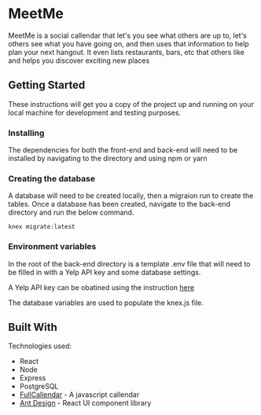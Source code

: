 # MeetMe

MeetMe is a social callendar that let's you see what others are up to, let's others see what you have going on, and then uses that information to help plan your next hangout. It even lists restaurants, bars, etc that others like and helps you discover exciting new places

## Getting Started

These instructions will get you a copy of the project up and running on your local machine for development and testing purposes.

### Installing

The dependencies for both the front-end and back-end will need to be installed by navigating to the directory and using npm or yarn

### Creating the database

A database will need to be created locally, then a migraion run to create the tables. Once a database has been created, navigate to the back-end directory and run the below command.

```
knex migrate:latest
```

### Environment variables

In the root of the back-end directory is a template .env file that will need to be filled in with a Yelp API key and some database settings. 

A Yelp API key can be obatined using the instruction [here](https://www.yelp.ca/developers/documentation/v3/authentication)

The database variables are used to populate the knex.js file.

## Built With

Technologies used:
* React
* Node
* Express
* PostgreSQL
* [FullCallendar](https://fullcalendar.io/) - A javascript callendar
* [Ant Design](https://ant.design/) - React UI component library